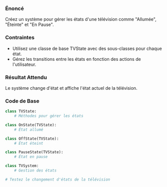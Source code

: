 ### Énoncé

Créez un système pour gérer les états d'une télévision comme "Allumée", "Éteinte" et "En Pause".

### Contraintes

- Utilisez une classe de base TVState avec des sous-classes pour chaque état.
- Gérez les transitions entre les états en fonction des actions de l'utilisateur.

### Résultat Attendu

Le système change d'état et affiche l'état actuel de la télévision.

### Code de Base

```python
class TVState:
    # Méthodes pour gérer les états

class OnState(TVState):
    # État allumé

class OffState(TVState):
    # État éteint

class PauseState(TVState):
    # État en pause

class TVSystem:
    # Gestion des états

# Testez le changement d'états de la télévision
```